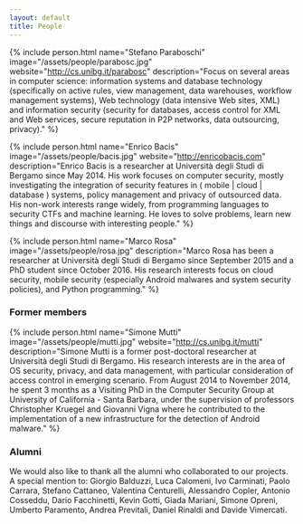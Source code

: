 ```yaml
---
layout: default
title: People
---
```


{% include person.html
   name="Stefano Paraboschi"
   image="/assets/people/parabosc.jpg"
   website="http://cs.unibg.it/parabosc"
   description="Focus on several areas in computer science: information systems and database technology (specifically on active rules, view management, data warehouses, workflow management systems), Web technology (data intensive Web sites, XML) and information security (security for databases, access control for XML and Web services, secure reputation in P2P networks, data outsourcing, privacy)." %}

{% include person.html
   name="Enrico Bacis"
   image="/assets/people/bacis.jpg"
   website="http://enricobacis.com"
   description="Enrico Bacis is a researcher at Università degli Studi di Bergamo since May 2014. His work focuses on computer security, mostly investigating the integration of security features in ( mobile | cloud | database ) systems, policy management and privacy of outsourced data. His non-work interests range widely, from programming languages to security CTFs and machine learning. He loves to solve problems, learn new things and discourse with interesting people." %}

{% include person.html
   name="Marco Rosa"
   image="/assets/people/rosa.jpg"
   description="Marco Rosa has been a researcher at Università degli Studi di Bergamo since September 2015 and a PhD student since October 2016. His research interests focus on cloud security, mobile security (especially Android malwares and system security policies), and Python programming." %}

### Former members

{% include person.html
   name="Simone Mutti"
   image="/assets/people/mutti.jpg"
   website="http://cs.unibg.it/mutti"
   description="Simone Mutti is a former post-doctoral researcher at Università degli Studi di Bergamo. His research interests are in the area of OS security, privacy, and data management, with particular consideration of access control in emerging scenario. From August 2014 to November 2014, he spent 3 months as a Visiting PhD in the Computer Security Group at University of California - Santa Barbara, under the supervision of professors Christopher Kruegel and Giovanni Vigna where he contributed to the implementation of a new infrastructure for the detection of Android malware." %}

### Alumni

We would also like to thank all the alumni who collaborated to our projects. A special mention to: Giorgio Balduzzi, Luca Calomeni, Ivo Carminati, Paolo Carrara, Stefano Cattaneo, Valentina Centurelli, Alessandro Copler, Antonio Cosseddu, Dario Facchinetti, Kevin Gotti, Giada Mariani, Simone Opreni, Umberto Paramento, Andrea Previtali, Daniel Rinaldi and Davide Vimercati.
